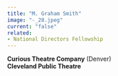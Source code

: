 ```yaml
---
title: "M. Graham Smith"
image: "-_28.jpeg"
current: "false"
related:
- National Directors Fellowship
---
```


**Curious Theatre Company** (Denver)\
**Cleveland Public Theatre**
